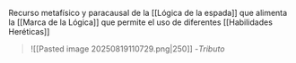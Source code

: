 Recurso metafísico y paracausal de la [[Lógica de la espada]] que alimenta la [[Marca de la Lógica]] que permite el uso de diferentes [[Habilidades Heréticas]] 


>![[Pasted image 20250819110729.png|250]]
>-_Tributo_

